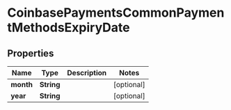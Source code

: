 
# CoinbasePaymentsCommonPaymentMethodsExpiryDate

## Properties
Name | Type | Description | Notes
------------ | ------------- | ------------- | -------------
**month** | **String** |  |  [optional]
**year** | **String** |  |  [optional]




